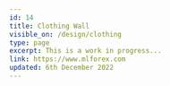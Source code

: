 ```yaml
---
id: 14
title: Clothing Wall
visible_on: /design/clothing
type: page
excerpt: This is a work in progress...
link: https://www.mlforex.com
updated: 6th December 2022
---
```

